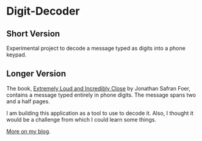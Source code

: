 Digit-Decoder
=============

Short Version
-------------
Experimental project to decode a message typed as digits into a phone keypad.

Longer Version
-------------
The book, [Extremely Loud and Incredibly Close](http://www.worldcat.org/title/extremely-loud-incredibly-close/oclc/57319795) by Jonathan Safran Foer, contains a message typed entirely in phone digits. The message spans two and a half pages.

I am building this application as a tool to use to decode it. Also, I thought it would be a challenge from which I could learn some things.

[More on my blog](http://mike-eng.com/digit-decoder/).